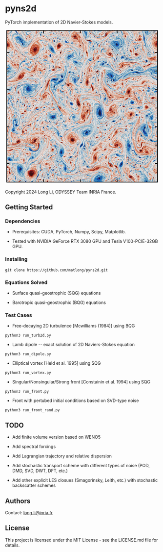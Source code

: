 # pyns2d
PyTorch implementation of 2D Navier-Stokes models.

![Title Image](images/vort.png)

Copyright 2024 Long Li, ODYSSEY Team INRIA France.

## Getting Started

### Dependencies

* Prerequisites: CUDA, PyTorch, Numpy, Scipy, Matplotlib.

* Tested with NVIDIA GeForce RTX 3080 GPU and Tesla V100-PCIE-32GB GPU.

### Installing

```
git clone https://github.com/matlong/pyns2d.git
```

### Equations Solved

* Surface quasi-geostrophic (SQG) equations

* Barotropic quasi-geostrophic (BQG) equations

### Test Cases

* Free-decaying 2D turbulence [Mcwilliams (1984)] using BQG
```
python3 run_turb2d.py
```

* Lamb dipole -- exact solution of 2D Naviers-Stokes equation
```
python3 run_dipole.py
```

* Elliptical vortex [Held et al. 1995] using SQG
```
python3 run_vortex.py
```

* Singular/Nonsingular/Strong front [Constainin et al. 1994] using SQG
```
python3 run_front.py
```

* Front with pertubed initial conditions based on SVD-type noise
```
python3 run_front_rand.py
```

<!---
## Gallery

[![2D Turbulence](images/turb2d_512x512.png)](videos/turb2d.mp4)
-->

## TODO

* Add finite volume version based on WENO5

* Add spectral forcings

* Add Lagrangian trajectory and relative dispersion

* Add stochastic transport scheme with different types of noise (POD, DMD, SVD, DWT, DFT, etc.)

* Add other explicit LES closues (Smagorinsky, Leith, etc.) with stochastic backscatter schemes

<!---
## Help

Any advise for common problems or issues.
```
command to run if program contains helper info
```
-->

## Authors

Contact: long.li@inria.fr

## License

This project is licensed under the MIT License - see the LICENSE.md file for details.

<!---
Inspiration, code snippets, etc.
* [awesome-readme](https://github.com/matiassingers/awesome-readme)
* [PurpleBooth](https://gist.github.com/PurpleBooth/109311bb0361f32d87a2)
* [dbader](https://github.com/dbader/readme-template)
* [zenorocha](https://gist.github.com/zenorocha/4526327)
* [fvcproductions](https://gist.github.com/fvcproductions/1bfc2d4aecb01a834b46)
-->

